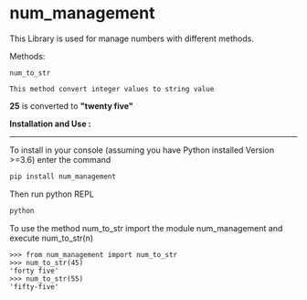 num_management
================

This Library is used for manage numbers with different methods.

Methods:

    num_to_str

    This method convert integer values to string value 

  
**25** is converted to **"twenty five"**

**Installation and Use :**
****
To install in your console (assuming you have Python installed Version >=3.6)
enter the command 
```bash
pip install num_management
```
Then run python REPL
```bash
python
```
To use the method num_to_str import the module num_management
and execute num_to_str(n)
```REPL
>>> from num_management import num_to_str
>>> num_to_str(45)
'forty five'
>>> num_to_str(55)
'fifty-five'
```